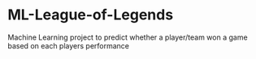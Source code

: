 # ML-League-of-Legends
Machine Learning project to predict whether a player/team won a game based on each players performance
